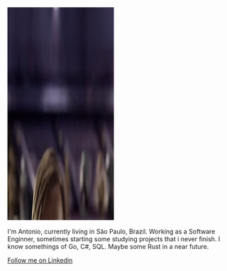 <img src="https://github.com/Tonioou/Tonioou/blob/main/hello-there.gif" height="480px" width="240px">

I'm Antonio, currently living in São Paulo, Brazil. Working as a Software Enginner, sometimes starting some studying projects
that i never finish. 
I know somethings of Go, C#, SQL. Maybe some Rust in a near future.

[Follow me on Linkedin](https://www.linkedin.com/in/antoniofernandes41892b13b/)
